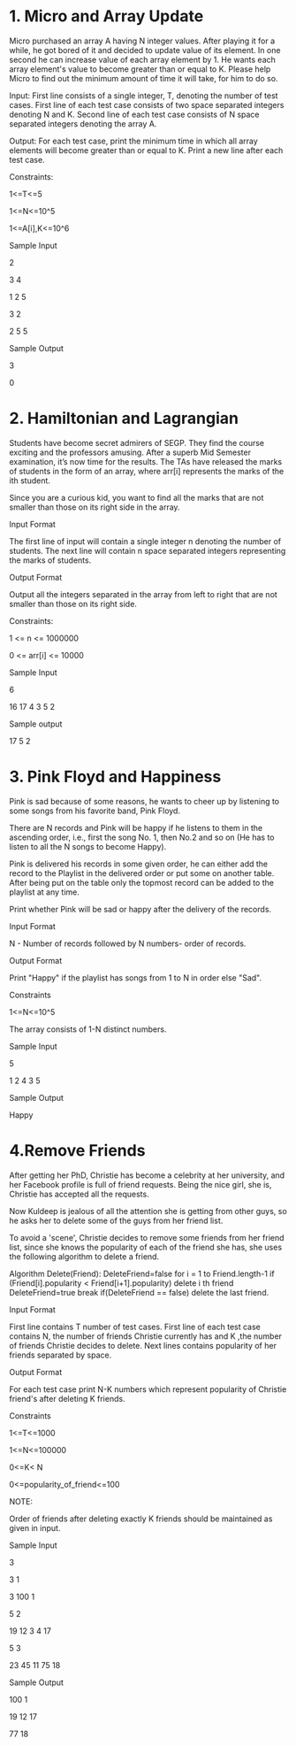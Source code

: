  # 1. Micro  and  Array  Update

Micro purchased an array A having N integer values. After playing it for a while, he got bored of it and decided to update value of its element.  In one second he can increase value of each array element by 1. He wants each array element's value to become greater than or equal to K. Please help Micro to find out the minimum amount of time it will take, for him to do so.

Input:
First line consists of a single integer, T, denoting the number of test cases.
First line of each test case consists of two space separated integers denoting N and K.
Second line of each test case consists of N space separated integers denoting the array A.

Output:
For each test case, print the minimum time in which all array elements will become greater than or equal to K. Print a new line after each test case.

Constraints:

1<=T<=5

1<=N<=10^5

1<=A[i],K<=10^6

Sample Input

2 

3 4 

1 2 5

3 2

2 5 5
                                         
Sample Output

3

0

# 2. Hamiltonian and Lagrangian

Students have become secret admirers of SEGP. They find the course exciting and the professors amusing. After a superb Mid Semester examination, it’s now time for the results. The TAs have released the marks of students in the form of an array, where arr[i] represents the marks of the ith student.

Since you are a curious kid, you want to find all the marks that are not smaller than those on its right side in the array.

Input Format

The first line of input will contain a single integer n denoting the number of students.
The next line will contain n space separated integers representing the marks of students.

Output Format

Output all the integers separated in the array from left to right that are not smaller than those on its right side.

Constraints:

1 <= n <= 1000000

0 <= arr[i] <= 10000

Sample Input

6

16  17  4  3  5  2

Sample output

17  5  2


# 3. Pink Floyd and Happiness

Pink is sad because of some reasons, he wants to cheer up by listening to some songs 
from his favorite band, Pink Floyd. 
 
There  are  N  records  and  Pink  will  be  happy  if  he  listens  to  them  in  the  ascending 
order, i.e., first the song No. 1, then No.2 and so on (He has to listen to all the N songs 
to become Happy). 
 
Pink is delivered his records in some given order, he can either add the record to the 
Playlist in the delivered order or put some on another table. After being put on the 
table only the topmost record can be added to the playlist at any time. 
 
Print whether Pink will be sad or happy after the delivery of the records. 
 
Input Format

N - Number of records followed  by 
N numbers- order of records. 
 
Output Format 

Print "Happy" if the playlist has songs from 1 to N in order else "Sad". 
 
Constraints 

1<=N<=10^5 

The array consists of 1-N distinct numbers. 

Sample Input

5

1  2  4  3  5

Sample Output

Happy
 
 

 
# 4.Remove Friends    
After  getting  her  PhD,  Christie  has  become  a  celebrity  at  her  university,  and  her 
Facebook  profile  is  full  of  friend  requests.  Being  the  nice  girl, 
she  is,  Christie  has 
accepted all the requests. 
 
Now Kuldeep is jealous of all the attention she is getting from other guys, so he asks 
her to delete some of the guys from her friend list. 
 
To avoid a 'scene', Christie decides to remove some friends from her friend list, since 
she  knows  the  popularity  of  each  of  the  friend  she  has,  she  uses  the  following 
algorithm to delete a friend. 
 
Algorithm Delete(Friend): 
    DeleteFriend=false 
    for i = 1 to Friend.length-1 
         if (Friend[i].popularity < Friend[i+1].popularity) 
            delete i th friend 
            DeleteFriend=true 
            break 
    if(DeleteFriend == false) 
        delete the last friend. 
 
Input Format

First line contains T number of test cases. First line of each test case contains N, the 
number of friends Christie currently has and K ,the number of friends Christie decides 
to delete. Next lines contains popularity of her friends separated by space. 
 
Output Format 

For each test case print N-K numbers which represent popularity of Christie friend's 
after deleting K friends. 
 
Constraints 

1<=T<=1000 

1<=N<=100000 

0<=K< N 

0<=popularity_of_friend<=100 
 
 
NOTE: 

Order  of  friends  after  deleting  exactly  K  friends  should  be  maintained  as  given  in 
input.

Sample Input

3

3  1

3  100  1

5  2

19  12  3  4  17

5  3

23  45  11  75  18

Sample Output

100  1

19  12  17

77 18
